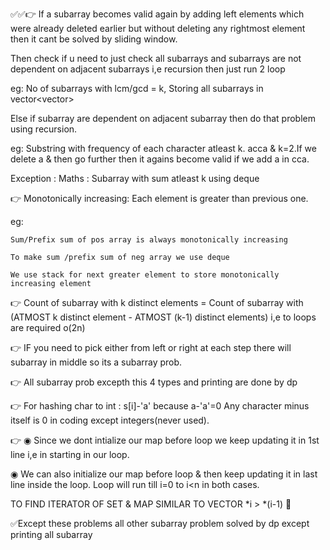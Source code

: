 ✅✅👉 If a subarray becomes valid again by adding left elements which were already deleted earlier but without deleting any rightmost element then it cant be solved by sliding window.

Then check if u need to just check all subarrays and subarrays are not dependent on adjacent subarrays i,e recursion then just run 2 loop 

eg: No of subarrays with lcm/gcd = k, Storing all subarrays in vector<vector<int>>

Else if subarray are dependent on adjacent subarray then do that problem using recursion.

eg: Substring with frequency of each character atleast k. acca & k=2.If we delete a & then go further then it agains become valid if we add a in cca.

Exception : Maths : Subarray with sum atleast k using deque

👉 Monotonically increasing: Each element is greater than previous one.

eg: 
    
    Sum/Prefix sum of pos array is always monotonically increasing
    
    To make sum /prefix sum of neg array we use deque
    
    We use stack for next greater element to store monotonically increasing element

👉 Count of subarray with k distinct elements = Count of subarray with (ATMOST k distinct element - ATMOST (k-1) distinct elements) i,e to loops are required o(2n)

👉 IF you need to pick either from left or right at each step there will subarray in middle so its a subarray prob.

👉 All subarray prob excepth this 4 types and printing are done by dp

👉 For hashing char to int : s[i]-'a' because a-'a'=0  Any character minus itself is 0 in coding except integers(never used).

👉 ◉ Since we dont intialize our map before loop we keep updating it in 1st line i,e in starting in our loop.

◉ We can also initialize our map before loop & then keep updating it in last line inside the loop. Loop will run till i=0 to i<n in both cases.

TO FIND ITERATOR OF SET & MAP SIMILAR TO VECTOR *i > *(i-1)
🤜

✅Except these problems all other subarray problem solved by dp except printing all subarray
